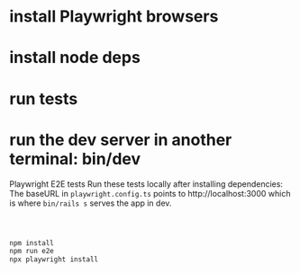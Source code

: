 # install Playwright browsers
# install node deps
# run tests
# run the dev server in another terminal: bin/dev
Playwright E2E tests
Run these tests locally after installing dependencies:
The baseURL in `playwright.config.ts` points to http://localhost:3000 which is where `bin/rails s` serves the app in dev.
```
```
```
```
````
````
```bash
npm install
npm run e2e
npx playwright install
